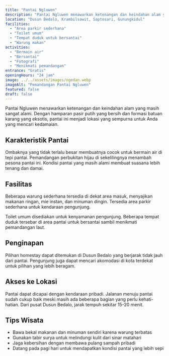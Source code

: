 ```yaml
---
title: "Pantai Ngluwen"
description: "Pantai Ngluwen menawarkan ketenangan dan keindahan alam yang masih sangat alami. Dengan hamparan pasir putih yang bersih dan formasi batuan karang yang eksotis."
location: "Dusun Bedalo, Krambilsawit, Saptosari, Gunungkidul"
facilities:
  - "Area parkir sederhana"
  - "Toilet umum"
  - "Tempat duduk untuk bersantai"
  - "Warung makan"
activities:
  - "Bermain air"
  - "Bersantai"
  - "Fotografi"
  - "Menikmati pemandangan"
entrance: "Gratis"
openingHours: "24 jam"
image: ../../assets/images/ngedan.webp
imageAlt: "Pemandangan Pantai Ngluwen"
featured: false
draft: false
---
```


Pantai Ngluwen menawarkan ketenangan dan keindahan alam yang masih sangat alami. Dengan hamparan pasir putih yang bersih dan formasi batuan karang yang eksotis, pantai ini menjadi lokasi yang sempurna untuk Anda yang mencari kedamaian.

## Karakteristik Pantai

Ombaknya yang tidak terlalu besar membuatnya cocok untuk bermain air di tepi pantai. Pemandangan perbukitan hijau di sekelilingnya menambah pesona pantai ini. Kondisi pantai yang masih alami membuat suasana lebih tenang dan damai.

## Fasilitas

Beberapa warung sederhana tersedia di dekat area masuk, menyajikan makanan ringan, mie instan, dan minuman dingin. Tersedia area parkir sederhana untuk kendaraan pengunjung.

Toilet umum disediakan untuk kenyamanan pengunjung. Beberapa tempat duduk tersebar di area pantai untuk bersantai sambil menikmati pemandangan laut.

## Penginapan

Pilihan homestay dapat ditemukan di Dusun Bedalo yang berjarak tidak jauh dari pantai. Pengunjung juga dapat mencari akomodasi di kota terdekat untuk pilihan yang lebih beragam.

## Akses ke Lokasi

Pantai dapat dicapai dengan kendaraan pribadi. Jalanan menuju pantai sudah cukup baik meski masih ada beberapa bagian yang perlu kehati-hatian. Dari pusat Dusun Bedalo, jarak tempuh sekitar 15-20 menit.

## Tips Wisata

- Bawa bekal makanan dan minuman sendiri karena warung terbatas
- Gunakan tabir surya untuk melindungi kulit dari sinar matahari
- Jaga kebersihan dengan membawa pulang sampah pribadi
- Datang pada pagi hari untuk mendapatkan kondisi pantai yang lebih sepi
